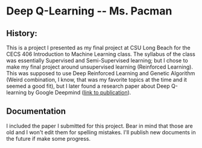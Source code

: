 # Deep Q-Learning -- Ms. Pacman

## History:
This is a project I presented as my final project at CSU Long Beach for the CECS 406 Introduction to Machine Learning class.
The syllabus of the class was essentially Supervised and Semi-Supervised learning; but I chose to make my final project around unsupervised learning (Reinforced Learning).
This was supposed to use Deep Reinforced Learning and Genetic Algorithm (Weird combination, I know, that was my favorite topics at the time and it seemed a good fit), but I later found a research paper about Deep Q-learning by Google Deepmind ([link to publication](https://arxiv.org/pdf/1312.5602v1.pdf)).

## Documentation
I included the paper I submitted for this project. Bear in mind that those are old and I won't edit them for spelling mistakes.
I'll publish new documents in the future if make some progress.
